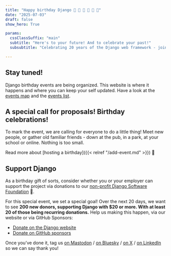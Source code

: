 ```yaml
---
title: "Happy birthday Django 🎂 🥳 🎁 🌈 🚀 🦄"
date: "2025-07-03"
draft: false
show_hero: True

params:
  cssClassSuffix: "main"
  subtitle: "Here's to your future! And to celebrate your past!"
  subsubtitle: "Celebrating 20 years of the Django web framework - join or initiate a local birthday event, and check out special online events."

---
```


## Stay tuned!

Django birthday events are being organized. This website is where it happens and where you can keep your self updated. Have a look at the [events map](#map) and the [events list](#events).

## A special call for proposals! Birthday celebrations!

To mark the event, we are calling for everyone to do a little thing! Meet new people, or gather old familiar friends - down at the pub, in a park, at your school or online. Nothing is too small.

Read more about [hosting a birthday]({{< relref "/add-event.md" >}}) 🎂

## Support Django

As a birthday gift of sorts, consider whether you or your employer can support the project via donations to our [non-profit Django Software Foundation](https://www.djangoproject.com/foundation/) 🫶.

For this special event, we set a special goal! Over the next 20 days, we want to see **200 new donors, supporting Django with $20 or more. With at least 20 of those being recurring donations.** Help us making this happen, via our website or via GitHub Sponsors:

* [Donate on the Django website](https://www.djangoproject.com/fundraising/)
* [Donate on GitHub sponsors](https://github.com/sponsors/django)

Once you’ve done it, tag us [on Mastodon](https://fosstodon.org/@django) / [on Bluesky](https://bsky.app/profile/djangoproject.com) / [on X](https://x.com/djangoproject) / [on LinkedIn](https://www.linkedin.com/company/django-software-foundation/) so we can say thank you!
